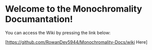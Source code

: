 # Welcome to the Monochromality Documantation!

You can access the Wiki by pressing the link below:

[https://github.com/RowanDev5944/Monochromality-Docs/wiki Here]
